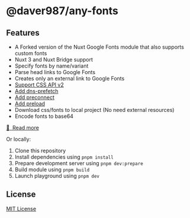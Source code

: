 
# @daver987/any-fonts


## Features

- A Forked version of the Nuxt Google Fonts module that also supports custom fonts
- Nuxt 3 and Nuxt Bridge support
- Specify fonts by name/variant
- Parse head links to Google Fonts
- Creates only an external link to Google Fonts
- [Support CSS API v2](https://developers.google.com/fonts/docs/css2)
- [Add dns-prefetch](https://developer.mozilla.org/en-US/docs/Web/Performance/dns-prefetch)
- [Add preconnect](https://developer.mozilla.org/en-US/docs/Web/Performance/dns-prefetch#Best_practices)
- [Add preload](https://developer.mozilla.org/en-US/docs/Web/HTML/Link_types/preload)
- Download css/fonts to local project (No need external resources)
- Encode fonts to base64

[📖 &nbsp;Read more](https://google-fonts.nuxtjs.org)


Or locally:

1. Clone this repository
2. Install dependencies using `pnpm install`
3. Prepare development server using `pnpm dev:prepare`
4. Build module using `pnpm build`
5. Launch playground using `pnpm dev`

## License

[MIT License](./LICENSE)

